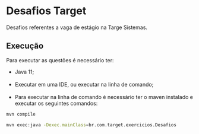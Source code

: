 # Desafios Target

Desafios referentes a vaga de estágio na Targe Sistemas.

## Execução

Para executar as questões é necessário ter:
- Java 11;
<br><br>
- Executar em uma IDE, ou executar na linha de comando;
<br><br>
- Para executar na linha de comando é necessário ter o maven instalado e executar os seguintes comandos:

```bash
mvn compile
```

```bash
mvn exec:java -Dexec.mainClass=br.com.target.exercicios.Desafios
```
